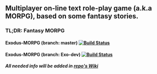 ## Multiplayer on-line text role-play game (a.k.a MORPG), based on some fantasy stories.

### TL;DR: Fantasy MORPG

#### Exodus-MORPG (branch: master) [![Build Status](https://travis-ci.org/42Inc/Exodus-MORPG.svg?branch=master)](https://travis-ci.org/42Inc/Exodus-MORPG)

#### Exodus-MORPG (branch: Exo-dev) [![Build Status](https://travis-ci.org/42Inc/Exodus-MORPG.svg?branch=Exo-dev)](https://travis-ci.org/42Inc/Exodus-MORPG)

##### All needed info will be added in [repo's Wiki](https://github.com/42Inc/Exodus-MORPG/wiki "Wiki")
